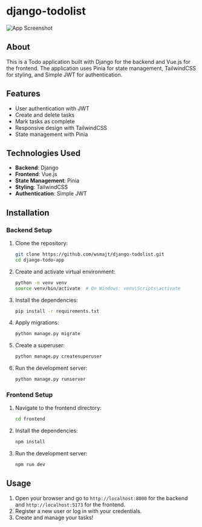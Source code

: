 # django-todolist

![App Screenshot](https://github.com/user-attachments/assets/389d9ba3-522a-432b-bf1e-e4da5ad43658)

## About

This is a Todo application built with Django for the backend and Vue.js for the frontend. The application uses Pinia for state management, TailwindCSS for styling, and Simple JWT for authentication.

## Features

- User authentication with JWT
- Create and delete tasks
- Mark tasks as complete
- Responsive design with TailwindCSS
- State management with Pinia

## Technologies Used

- **Backend**: Django
- **Frontend**: Vue.js
- **State Management**: Pinia
- **Styling**: TailwindCSS
- **Authentication**: Simple JWT

## Installation

### Backend Setup

1. Clone the repository:
    ```bash
    git clone https://github.com/wsmajt/django-todolist.git
    cd django-todo-app
    ```

2. Create and activate virtual environment:
    ```bash
    python -m venv venv
    source venv/bin/activate  # On Windows: venv\Scripts\activate
    ```

3. Install the dependencies:
    ```bash
    pip install -r requirements.txt
    ```

4. Apply migrations:
    ```bash
    python manage.py migrate
    ```

5. Create a superuser:
    ```bash
    python manage.py createsuperuser
    ```

6. Run the development server:
    ```bash
    python manage.py runserver
    ```

### Frontend Setup

1. Navigate to the frontend directory:
    ```bash
    cd frontend
    ```

2. Install the dependencies:
    ```bash
    npm install
    ```

3. Run the development server:
    ```bash
    npm run dev
    ```

## Usage

1. Open your browser and go to `http://localhost:8000` for the backend and `http://localhost:5173` for the frontend.
2. Register a new user or log in with your credentials.
3. Create and manage your tasks!
